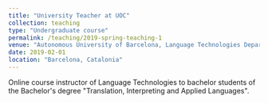 ```yaml
---
title: "University Teacher at UOC"
collection: teaching
type: "Undergraduate course"
permalink: /teaching/2019-spring-teaching-1
venue: "Autonomous University of Barcelona, Language Technologies Department"
date: 2019-02-01
location: "Barcelona, Catalonia"
---
```


Online course instructor of Language Technologies to bachelor students of the Bachelor's degree "Translation, Interpreting and Applied Languages".
